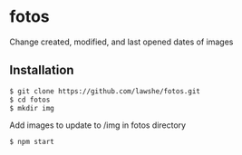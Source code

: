 # fotos
Change created, modified, and last opened dates of images

## Installation
``` bash
$ git clone https://github.com/lawshe/fotos.git
$ cd fotos
$ mkdir img
```

Add images to update to /img in fotos directory

``` bash
$ npm start
```
